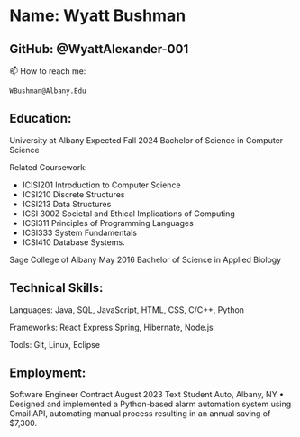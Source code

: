 # Name: Wyatt Bushman
## GitHub: @WyattAlexander-001 
📫 How to reach me: 
```
WBushman@Albany.Edu
```
## Education:

University at Albany 	Expected Fall 2024
Bachelor of Science in Computer Science

Related Coursework:
  * ICISI201 Introduction to Computer Science
  * ICSI210 Discrete Structures
  * ICSI213 Data Structures
  * ICSI 300Z Societal and Ethical Implications of Computing
  * ICSI311 Principles of Programming Languages
  * ICSI333 System Fundamentals
  * ICSI410 Database Systems.

Sage College of Albany 	May 2016
Bachelor of Science in Applied Biology

## Technical Skills:
Languages: Java, SQL, JavaScript, HTML, CSS, C/C++, Python

Frameworks: React Express Spring, Hibernate, Node.js

Tools: Git, Linux, Eclipse

## Employment:
Software Engineer Contract	August 2023
Text Student Auto, Albany, NY
•	Designed and implemented a Python-based alarm automation system using Gmail API, automating manual process resulting in an annual saving of $7,300.



